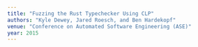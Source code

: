 ```yaml
---
title: "Fuzzing the Rust Typechecker Using CLP"
authors: "Kyle Dewey, Jared Roesch, and Ben Hardekopf"
venue: "Conference on Automated Software Engineering (ASE)"
year: 2015
---
```

